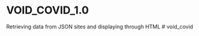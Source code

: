 # VOID_COVID_1.0
Retrieving data from JSON sites and displaying through HTML
#   v o i d _ c o v i d  
 